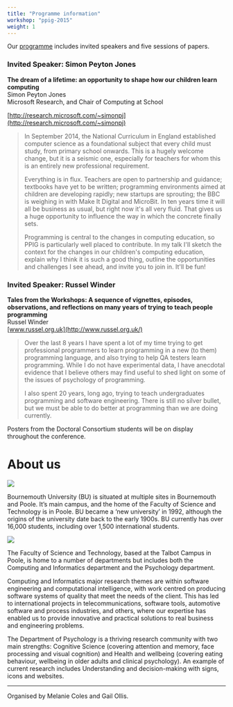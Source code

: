 ```yaml
---
title: "Programme information"
workshop: "ppig-2015"
weight: 1
---
```

Our [programme](/workshops/ppig-2015-26th-annual-workshop/programme) includes invited speakers and five sessions of papers.

### Invited Speaker: Simon Peyton Jones

**The dream of a lifetime: an opportunity to shape how our children learn computing**  
Simon Peyton Jones  
Microsoft Research, and Chair of Computing at School

[http://research.microsoft.com/~simonpj](http://research.microsoft.com/~simonpj)

> In September 2014, the National Curriculum in England established computer science as a foundational subject that every child must study, from primary school onwards. This is a hugely welcome change, but it is a seismic one, especially for teachers for whom this is an entirely new professional requirement.
> 
> Everything is in flux. Teachers are open to partnership and guidance; textbooks have yet to be written; programming environments aimed at children are developing rapidly; new startups are sprouting; the BBC is weighing in with Make It Digital and MicroBit. In ten years time it will all be business as usual, but right now it's all very fluid. That gives us a huge opportunity to influence the way in which the concrete finally sets.
> 
> Programming is central to the changes in computing education, so PPIG is particularly well placed to contribute. In my talk I'll sketch the context for the changes in our children's computing education, explain why I think it is such a good thing, outline the opportunities and challenges I see ahead, and invite you to join in. It'll be fun!

### Invited Speaker: Russel Winder

**Tales from the Workshops: A sequence of vignettes, episodes, observations, and reflections on many years of trying to teach people programming**  
Russel Winder  
[www.russel.org.uk](http://www.russel.org.uk/)

> Over the last 8 years I have spent a lot of my time trying to get professional programmers to learn programming in a new (to them) programming language, and also trying to help QA testers learn programming. While I do not have experimental data, I have anecdotal evidence that I believe others may find useful to shed light on some of the issues of psychology of programming.
> 
> I also spent 20 years, long ago, trying to teach undergraduates programming and software engineering. There is still no silver bullet, but we must be able to do better at programming than we are doing currently.

Posters from the Doctoral Consortium students will be on display throughout the conference.

About us
========

![](http://ppig.org/sites/default/files/styles/large/public/ppig2015-15b.jpg?itok=KfLpPZez)

Bournemouth University (BU) is situated at multiple sites in Bournemouth and Poole. It’s main campus, and the home of the Faculty of Science and Technology is in Poole. BU became a ‘new university’ in 1992, although the origins of the university date back to the early 1900s. BU currently has over 16,000 students, including over 1,500 international students.

![](http://ppig.org/sites/default/files/styles/large/public/ppig2015-16.png?itok=dUrPoBHL)

The Faculty of Science and Technology, based at the Talbot Campus in Poole, is home to a number of departments but includes both the Computing and Informatics department and the Psychology department.

Computing and Informatics major research themes are within software engineering and computational intelligence, with work centred on producing software systems of quality that meet the needs of the client. This has led to international projects in telecommunications, software tools, automotive software and process industries, and others, where our expertise has enabled us to provide innovative and practical solutions to real business and engineering problems.

The Department of Psychology is a thriving research community with two main strengths: Cognitive Science (covering attention and memory, face processing and visual cognition) and Health and wellbeing (covering eating behaviour, wellbeing in older adults and clinical psychology). An example of current research includes Understanding and decision-making with signs, icons and websites.

* * *

Organised by Melanie Coles and Gail Ollis.
